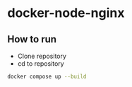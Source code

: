 # docker-node-nginx

## How to run
* Clone repository
* cd to repository
  
```bash
docker compose up --build
```